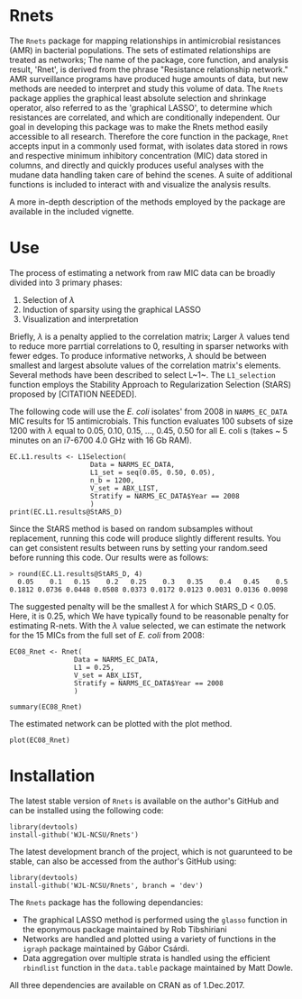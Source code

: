 # Rnets
The `Rnets` package for mapping relationships in antimicrobial resistances (AMR) in bacterial populations. The sets of estimated relationships are treated as networks; The name of the package, core function, and analysis result, 'Rnet', is derived from the phrase "Resistance relationship network." AMR surveillance programs have produced huge amounts of data, but new methods are needed to interpret and study this volume of data. The `Rnets` package applies the graphical least absolute selection and shrinkage operator, also referred to as the 'graphical LASSO', to determine which resistances are correlated, and which are conditionally independent. Our goal in developing this package was to make the Rnets method easily accessible to all research. Therefore the core function in the package, `Rnet` accepts input in a commonly used format, with isolates data stored in rows and respective minimum inhibitory concentration (MIC) data stored in columns, and directly and quickly produces useful analyses with the mudane data handling taken care of behind the scenes. A suite of additional functions is included to interact with and visualize the analysis results.

A more in-depth description of the methods employed by the package are available in the included vignette.

# Use
The process of estimating a network from raw MIC data can be broadly divided into 3 primary phases:

1. Selection of $\lambda$
2. Induction of sparsity using the graphical LASSO
3. Visualization and interpretation

Briefly, $\lambda$ is a penalty applied to the correlation matrix; Larger $\lambda$ values tend to reduce more parrtial correlations to 0, resulting in sparser networks with fewer edges. To produce informative networks, $\lambda$ should be between smallest and largest absolute values of the correlation matrix's elements. Several methods have been described to select L~1~. The `L1_selection` function employs the Stability Approach to Regularization Selection (StARS) proposed by [CITATION NEEDED]. 

The following code will use the _E. coli_ isolates' from 2008 in `NARMS_EC_DATA` MIC results for 15 antimicrobials. This function evaluates 100 subsets of size 1200 with $\lambda$ equal to 0.05, 0.10, 0.15, ..., 0.45, 0.50 for all E. coli s (takes ~ 5 minutes on an i7-6700 4.0 GHz with 16 Gb RAM).

```
EC.L1.results <- L1Selection(
                    Data = NARMS_EC_DATA, 
                    L1_set = seq(0.05, 0.50, 0.05), 
                    n_b = 1200, 
                    V_set = ABX_LIST, 
                    Stratify = NARMS_EC_DATA$Year == 2008
                    )
print(EC.L1.results@StARS_D)
```
Since the StARS method is based on random subsamples without replacement, running this code will produce slightly different results. You can get consistent results between runs by setting your random.seed before running this code. Our results were as follows:
```
> round(EC.L1.results@StARS_D, 4)
  0.05    0.1   0.15    0.2   0.25    0.3   0.35    0.4   0.45    0.5 
0.1812 0.0736 0.0448 0.0508 0.0373 0.0172 0.0123 0.0031 0.0136 0.0098 
```
The suggested penalty will be the smallest $\lambda$ for which StARS_D < 0.05. Here, it is 0.25, which We have typically found to be reasonable penalty for estimating R-nets. With the $\lambda$ value selected, we can estimate the network for the 15 MICs from the full set of _E. coli_ from 2008:
```
EC08_Rnet <- Rnet(
                Data = NARMS_EC_DATA, 
                L1 = 0.25, 
                V_set = ABX_LIST,
                Stratify = NARMS_EC_DATA$Year == 2008
                )

summary(EC08_Rnet)
```

The estimated network can be plotted with the plot method.
```
plot(EC08_Rnet)
```

# Installation
The latest stable version of ```Rnets``` is available on the author's GitHub and can be installed using the following code:
```
library(devtools)
install-github('WJL-NCSU/Rnets')
```

The latest development branch of the project, which is not guarunteed to be stable, can also be accessed from the author's GitHub using:
```
library(devtools)
install-github('WJL-NCSU/Rnets', branch = 'dev')
```

The `Rnets` package has the following dependancies:

* The graphical LASSO method is performed using the `glasso` function in the eponymous package maintained by Rob Tibshiriani
* Networks are handled and plotted using a variety of functions in the `igraph` package maintained by Gábor Csárdi.
* Data aggregation over multiple strata is handled using the efficient `rbindlist` function in the `data.table` package maintained by Matt Dowle. 

All three dependencies are available on CRAN as of 1.Dec.2017. 